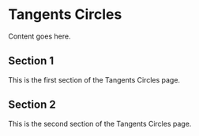 # Tangents Circles

Content goes here.

## Section 1

This is the first section of the Tangents Circles page.

## Section 2

This is the second section of the Tangents Circles page.

